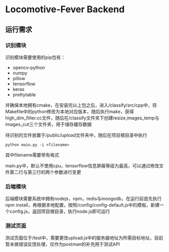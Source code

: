 # Locomotive-Fever Backend

## 运行需求

### 识别模块

识别模块需要使用的pip包有：

* opencv-python
* numpy
* pillow
* tensorflow
* keras
* prettytable

并确保本地拥有cmake，在安装完以上包之后，进入/classify/src/cpp中，将Makefile中的python修改为本地对应版本，随后执行make，获得high_dim_filter.cc文件，随后在/classify文件夹下创建resize,images_temp与images_cut三个文件夹，用于储存缓存数据

待识别的文件放置于/public/upload文件夹中，随后在项目根目录中执行

`python main.py -i <filename>`

其中filename需要带有格式

main.py中，默认不使用cpu，tensorflow信息屏蔽等级为最高，可以通过修改文件第二行与第三行的两个参数进行变更

### 后端模块

后端模块需要系统中拥有nodejs，npm，redis与mongodb，在运行前首先执行npm install，再根据本地配置，按照/config/config-default.js中的模板，新建一个config.js，返回项目根目录，执行node.js即可运行

### 测试页面

测试页面位于/test中，需要更改upload.js中的服务器地址为所需目标地址，目前暂未做错误反馈处理，仅作为postman的补充用于测试API


